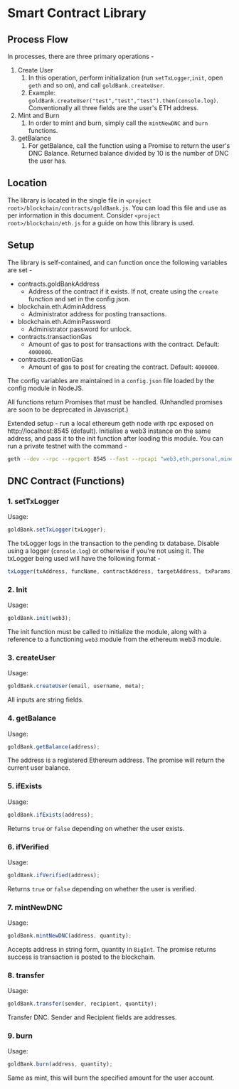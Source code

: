 # Smart Contract Library



## Process Flow

In processes, there are three primary operations - 

1. Create User
   1. In this operation, perform initialization (run `setTxLogger`,`init`, open `geth` and so on), and call `goldBank.createUser`. 
   2. Example: `goldBank.createUser("test","test","test").then(console.log)`. Conventionally all three fields are the user's ETH address.
2. Mint and Burn
   1. In order to mint and burn, simply call the `mintNewDNC` and `burn` functions.
3. getBalance
   1. For getBalance, call the function using a Promise to return the user's DNC Balance. Returned balance divided by 10 is the number of DNC the user has.

## Location

The library is located in the single file in `<project root>/blockchain/contracts/goldBank.js`. You can load this file and use as per information in this document. Consider `<project root>/blockchain/eth.js` for a guide on how this library is used.

## Setup

The library is self-contained, and can function once the following variables are set - 

* contracts.goldBankAddress
  * Address of the contract if it exists. If not, create using the `create` function and set in the config json.
* blockchain.eth.AdminAddress
  * Administrator address for posting transactions.
* blockchain.eth.AdminPassword
  * Administrator password for unlock.
* contracts.transactionGas
  * Amount of gas to post for transactions with the contract. Default: `4000000`.
* contracts.creationGas
  * Amount of gas to post for creating the contract. Default: `4000000`.

The config variables are maintained in a `config.json` file loaded by the config module in NodeJS.



All functions return Promises that must be handled. (Unhandled promises are soon to be deprecated in Javascript.)

Extended setup - run a local ethereum geth node with rpc exposed on http://localhost:8545 (default). Initialise a web3 instance on the same address, and pass it to the init function after loading this module. You can run a private testnet with the command - 
```bash
geth --dev --rpc --rpcport 8545 --fast --rpcapi "web3,eth,personal,miner" 1024 console
```

## DNC Contract (Functions)

### 1. setTxLogger

Usage: 

```javascript
goldBank.setTxLogger(txLogger);
```

The txLogger logs in the transaction to the pending tx database. Disable using a logger (`console.log`) or otherwise if you're not using it. The txLogger being used will have the following format - 

```javascript
txLogger(txAddress, funcName, contractAddress, targetAddress, txParams);
```



### 2. Init

Usage:

```javascript
goldBank.init(web3);
```

The init function must be called to initialize the module, along with a reference to a functioning `web3` module from the ethereum web3 module.



### 3. createUser

Usage:

```javascript
goldBank.createUser(email, username, meta);
```

All inputs are string fields.



### 4. getBalance

Usage:

```javascript
goldBank.getBalance(address);
```

The address is a registered Ethereum address. The promise will return the current user balance.



### 5. ifExists

Usage:

```javascript
goldBank.ifExists(address);
```

Returns `true` or `false` depending on whether the user exists.



### 6. ifVerified

Usage:

```javascript
goldBank.ifVerified(address);
```

Returns `true` or `false` depending on whether the user is verified.



### 7. mintNewDNC

Usage:

```javascript
goldBank.mintNewDNC(address, quantity);
```

Accepts address in string form, quantity in `BigInt`. The promise returns success is transaction is posted to the blockchain.



### 8. transfer

Usage:

```javascript
goldBank.transfer(sender, recipient, quantity);
```

Transfer DNC. Sender and Recipient fields are addresses.



### 9. burn

Usage:

```javascript
goldBank.burn(address, quantity);
```

Same as mint, this will burn the specified amount for the user account.